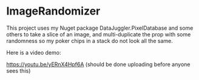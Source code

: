 # ImageRandomizer
This project uses my Nuget package DataJuggler.PixelDatabase and some others to take a slice of an image, and multi-duplicate the prop with some randomness 
so my poker chips in a stack do not look all the same.

Here is a video demo:

https://youtu.be/yERnX4Hpf6A (should be done uploading before anyone sees this)

